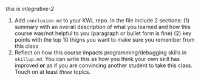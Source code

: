 *this is integrative-2*
1. Add `conclusion.md` to your KWL repo. In the file include 2 sections: (1) summary with an overall description of what you learned and how this course was/not helpful to you (paragraph or bullet form is fine) (2) key points with the top 10 thigns you want to make sure you remember from this class
1. Reflect on how this course impacts programming/debugging skills in `skillup.md`.  You can write this as how you think your own skill has improved **or** as if you are convincing another student to take this class. Touch on at least *three* topics.